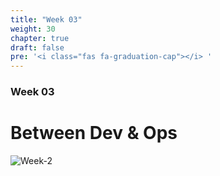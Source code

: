 ```yaml
---
title: "Week 03"
weight: 30
chapter: true
draft: false
pre: '<i class="fas fa-graduation-cap"></i> '
---
```


### Week 03

# Between Dev & Ops

![Week-2](/images/dev-ops.gif)
